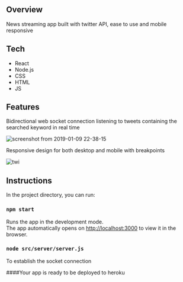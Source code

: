## Overview 
News streaming app built with twitter API, ease to use and mobile responsive 

## Tech 
- React 
- Node.js 
- CSS 
- HTML 
- JS 

## Features 
Bidirectional web socket connection listening to tweets containing the searched keyword in real time 

![screenshot from 2019-01-09 22-38-15](https://user-images.githubusercontent.com/38970716/50988003-34ee4500-14d9-11e9-9ec6-2a7b000ffd5a.png)

Responsive design for both desktop and mobile with breakpoints

![twi](https://user-images.githubusercontent.com/38970716/50988049-67983d80-14d9-11e9-858b-a7812744e353.gif)

## Instructions

In the project directory, you can run:

### `npm start`

Runs the app in the development mode.<br>
The app automatically opens on [http://localhost:3000](http://localhost:3000) to view it in the browser.

### `node src/server/server.js`
To establish the socket connection

####Your app is ready to be deployed to heroku
